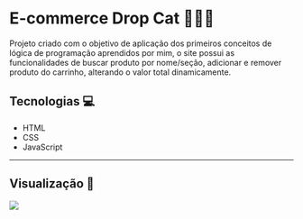 <h1> E-commerce Drop Cat 🍓🐱‍🚀 </h1>

<p>Projeto criado com o objetivo de aplicação dos primeiros conceitos de lógica de programação aprendidos por mim, o site possui as funcionalidades de buscar produto por nome/seção, adicionar e remover produto do carrinho, alterando o valor total dinamicamente. </P

#

<h2> Tecnologias 💻 </h2>
<ul>
  <li>HTML</li>
  <li>CSS</li>
  <li>JavaScript</li>
</ul>

---

<h2> Visualização 👀 </h2>
<img src="https://user-images.githubusercontent.com/106447484/202868903-6e208892-953f-4add-bdc0-b22714ab424f.png"/>
